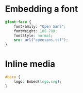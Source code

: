 # Embedding a font

```css
@font-face {
    fontFamily: "Open Sans";
    fontWeight: 100 700;
    fontStyle: normal;
    src: url("opensans.ttf");
}
```

# Inline media

```css
#hero {
    logo: Embed(logo.svg);
}
```